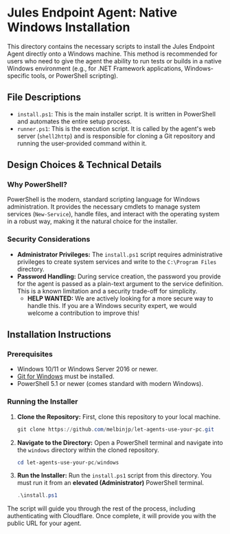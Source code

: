 # Jules Endpoint Agent: Native Windows Installation

This directory contains the necessary scripts to install the Jules Endpoint Agent directly onto a Windows machine. This method is recommended for users who need to give the agent the ability to run tests or builds in a native Windows environment (e.g., for .NET Framework applications, Windows-specific tools, or PowerShell scripting).

## File Descriptions

- `install.ps1`: This is the main installer script. It is written in PowerShell and automates the entire setup process.
- `runner.ps1`: This is the execution script. It is called by the agent's web server (`shell2http`) and is responsible for cloning a Git repository and running the user-provided command within it.

## Design Choices & Technical Details

### Why PowerShell?
PowerShell is the modern, standard scripting language for Windows administration. It provides the necessary cmdlets to manage system services (`New-Service`), handle files, and interact with the operating system in a robust way, making it the natural choice for the installer.

### Security Considerations
- **Administrator Privileges:** The `install.ps1` script requires administrative privileges to create system services and write to the `C:\Program Files` directory.
- **Password Handling:** During service creation, the password you provide for the agent is passed as a plain-text argument to the service definition. This is a known limitation and a security trade-off for simplicity.
  - **HELP WANTED:** We are actively looking for a more secure way to handle this. If you are a Windows security expert, we would welcome a contribution to improve this!

## Installation Instructions

### Prerequisites
- Windows 10/11 or Windows Server 2016 or newer.
- [Git for Windows](https://git-scm.com/download/win) must be installed.
- PowerShell 5.1 or newer (comes standard with modern Windows).

### Running the Installer
1. **Clone the Repository:** First, clone this repository to your local machine.
   ```powershell
   git clone https://github.com/melbinjp/let-agents-use-your-pc.git
   ```
2. **Navigate to the Directory:** Open a PowerShell terminal and navigate into the `windows` directory within the cloned repository.
   ```powershell
   cd let-agents-use-your-pc/windows
   ```
3. **Run the Installer:** Run the `install.ps1` script from this directory. You must run it from an **elevated (Administrator)** PowerShell terminal.
   ```powershell
   .\install.ps1
   ```

The script will guide you through the rest of the process, including authenticating with Cloudflare. Once complete, it will provide you with the public URL for your agent.
